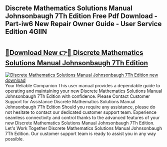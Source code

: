 ## Discrete Mathematics Solutions Manual Johnsonbaugh 7Th Edition Free Pdf Download - Part-iw6 New Repair Owner Guide - User Service Edition 4GlIN

# <h2><a href="http://bc52556.oget.top/?id=Discrete+Mathematics+Solutions+Manual+Johnsonbaugh+7Th+Edition">🔗Download New 👉🔴 Discrete Mathematics Solutions Manual Johnsonbaugh 7Th Edition</a></h2>

[![Discrete Mathematics Solutions Manual Johnsonbaugh 7Th Edition new download](https://i.imgur.com/5g1atiW.png)](http://bc52556.oget.top/?id=Discrete+Mathematics+Solutions+Manual+Johnsonbaugh+7Th+Edition)
Your Reliable Companion This user manual provides a dependable guide to operating and maintaining your new Discrete Mathematics Solutions Manual Johnsonbaugh 7Th Edition with confidence. Please Contact Customer Support for Assistance Discrete Mathematics Solutions Manual Johnsonbaugh 7Th Edition Should you require any assistance, please do not hesitate to contact our dedicated customer support team. Experience seamless connectivity and control thanks to the advanced features of your new Discrete Mathematics Solutions Manual Johnsonbaugh 7Th Edition. Let's Work Together Discrete Mathematics Solutions Manual Johnsonbaugh 7Th Edition. Our customer support team is ready to assist you in any way possible.

